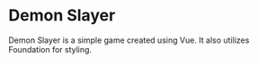 # Demon Slayer

Demon Slayer is a simple game created using Vue. It also utilizes Foundation for styling.